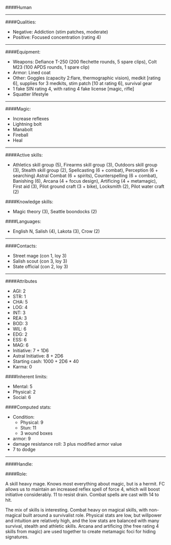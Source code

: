 ####Human
____
####Qualities:

- Negative: Addiction (stim patches, moderate)
- Positive: Focused concentration (rating 4)

____
####Equipment:

- Weapons: Defiance T-250 (200 flechette rounds, 5 spare clips), Colt M23 (100 APDS rounds, 1 spare clip)
- Armor: Lined coat
- Other: Goggles (capacity 2:flare, thermographic vision), medkit [rating 6], supplies for 3 medkits, stim patch [10 at rating 6], survival gear
- 1 fake SIN rating 4, with rating 4 fake license [magic, rifle]
- Squatter lifestyle

____
####Magic:

- Increase reflexes
- Lightning bolt
- Manabolt
- Fireball
- Heal

____
####Active skills:

- Athletics skill group (5), Firearms skill group (3), Outdoors skill group (3), Stealth skill group (2), Spellcasting (6 + combat), Perception (6 + searching) Astral Combat (6 + spirits), Counterspelling (6 + combat), Banishing (6), Arcana (4 + focus design), Artificing (4 + metamagic), First aid (3), Pilot ground craft (3 + bike), Locksmith (2), Pilot water craft (2)


####Knowledge skills:

- Magic theory (3), Seattle boondocks (2)

####Languages:

- English N, Salish (4), Lakota (3), Crow (2)

____

####Contacts:

- Street mage (con 1, loy 3)
- Salish scout (con 3, loy 3)
- State official (con 2, loy 3)

____
####Attributes

- AGI: 2
- STR: 1
- CHA: 5
- LOG: 4
- INT: 3
- REA: 3
- BOD: 3
- WIL: 6
- EDG: 2
- ESS: 6
- MAG: 6
- Initiative: 7 + 1D6
- Astral Initiative: 8 + 2D6
- Starting cash: 1000 + 2D6 * 40
- Karma: 0

####Inherent limits:

- Mental: 5
- Physical: 2
- Social: 6

####Computed stats:

- Condition:
	- Physical: 9
	- Stun: 11
	- 3 wound boxes
- armor: 9
- damage resistance roll: 3 plus modified armor value
- 7 to dodge

____
####Handle:

####Role:

A skill heavy mage. Knows most everything about magic, but is a hermit. FC allows us to maintain an increased reflex spell of force 4, which will boost initiative considerably. 11 to resist drain. Combat spells are cast with 14 to hit.

The mix of skills is interesting. Combat heavy on magical skills, with non-magical built around a survivalist role. Physical stats are low, but willpower and intuition are relatively high, and the low stats are balanced with many survival, stealth and athletic skills. Arcana and artificing (the free rating 4 skills from magic) are used together to create metamagic foci for hiding signatures.